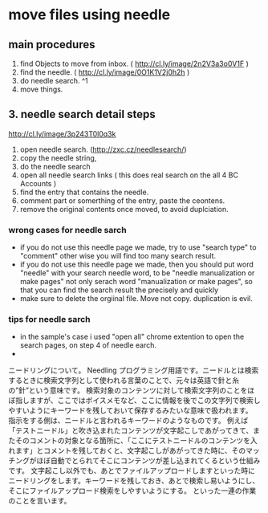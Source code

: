 # move files using needle
## main procedures
1. find Objects to move from inbox. ( http://cl.ly/image/2n2V3a3o0V1F ) 
2. find the needle. ( http://cl.ly/image/0O1K1V2j0h2h ) 
3. do needle search. ^1
4. move things. 

## 3. needle search detail steps 
http://cl.ly/image/3p243T0l0q3k

1. open needle search. (http://zxc.cz/needlesearch/)
2. copy the needle string,
3. do the needle search
4. open all needle search links ( this does real search on the all 4 BC Accounts ) 
5. find the entry that contains the needle. 
6. comment part or somerthing of the entry, paste the ceontens.
7. remove the original contents once moved, to avoid duplciation.

### wrong cases for needle sarch 
- if you do not use this needle page we made, try to use "search type" to "comment" other wise you will find too many search result.
- if you do not use this needle page we made, then you should put word "needle" with your search needle word, to be "needle manualization or make pages" not only serach word "manualization or make pages", so that you can find the search result the precisely and quickly
- make sure to delete the orgiinal file. Move not copy. duplication is evil.

### tips for needle sarch 
+ in the sample's case i used "open all" chrome extention to open the search pages, on step 4 of needle earch. 
+ 



ニードリングについて。
Needling プログラミング用語です。ニードルとは検索するときに検索文字列として使われる言葉のことで、元々は英語で針と糸の”針”という意味です。
検索対象のコンテンツに対して検索文字列のことをほぼ指しますが、ここではボイスメモなど、ここに情報を後でこの文字列で検索しやすいようにキーワードを残しておいて保存するみたいな意味で扱われます。
指示をする側は、ニードルと言われるキーワードのようなものです。
例えば「テストニードル」と吹き込まれたコンテンツが文字起こしであがってきて、またそのコメントの対象となる箇所に、「ここにテストニードルのコンテンツを入れます」とコメントを残しておくと、文字起こしがあがってきた時に、そのマッチングがほぼ自動でとられてそこにコンテンツが差し込まれてくるという仕組みです。
文字起こし以外でも、あとでファイルアップロードしますといった時にニードリングをします。キーワードを残しておき、あとで検索し易いようにし、そこにファイルアップロード検索をしやすいようにする。
といった一連の作業のことを言います。


